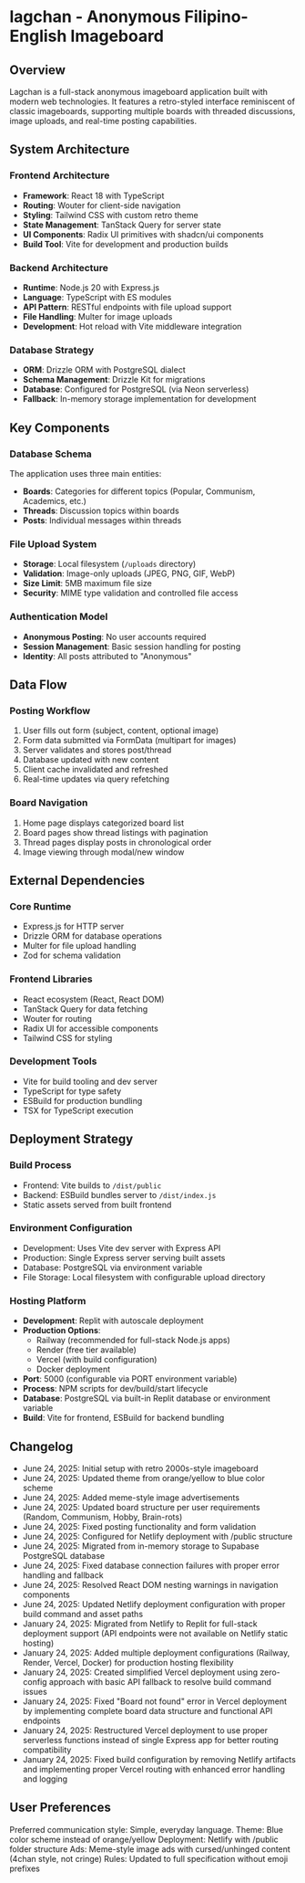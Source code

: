 # lagchan - Anonymous Filipino-English Imageboard

## Overview

Lagchan is a full-stack anonymous imageboard application built with modern web technologies. It features a retro-styled interface reminiscent of classic imageboards, supporting multiple boards with threaded discussions, image uploads, and real-time posting capabilities.

## System Architecture

### Frontend Architecture
- **Framework**: React 18 with TypeScript
- **Routing**: Wouter for client-side navigation
- **Styling**: Tailwind CSS with custom retro theme
- **State Management**: TanStack Query for server state
- **UI Components**: Radix UI primitives with shadcn/ui components
- **Build Tool**: Vite for development and production builds

### Backend Architecture
- **Runtime**: Node.js 20 with Express.js
- **Language**: TypeScript with ES modules
- **API Pattern**: RESTful endpoints with file upload support
- **File Handling**: Multer for image uploads
- **Development**: Hot reload with Vite middleware integration

### Database Strategy
- **ORM**: Drizzle ORM with PostgreSQL dialect
- **Schema Management**: Drizzle Kit for migrations
- **Database**: Configured for PostgreSQL (via Neon serverless)
- **Fallback**: In-memory storage implementation for development

## Key Components

### Database Schema
The application uses three main entities:
- **Boards**: Categories for different topics (Popular, Communism, Academics, etc.)
- **Threads**: Discussion topics within boards
- **Posts**: Individual messages within threads

### File Upload System
- **Storage**: Local filesystem (`/uploads` directory)
- **Validation**: Image-only uploads (JPEG, PNG, GIF, WebP)
- **Size Limit**: 5MB maximum file size
- **Security**: MIME type validation and controlled file access

### Authentication Model
- **Anonymous Posting**: No user accounts required
- **Session Management**: Basic session handling for posting
- **Identity**: All posts attributed to "Anonymous"

## Data Flow

### Posting Workflow
1. User fills out form (subject, content, optional image)
2. Form data submitted via FormData (multipart for images)
3. Server validates and stores post/thread
4. Database updated with new content
5. Client cache invalidated and refreshed
6. Real-time updates via query refetching

### Board Navigation
1. Home page displays categorized board list
2. Board pages show thread listings with pagination
3. Thread pages display posts in chronological order
4. Image viewing through modal/new window

## External Dependencies

### Core Runtime
- Express.js for HTTP server
- Drizzle ORM for database operations
- Multer for file upload handling
- Zod for schema validation

### Frontend Libraries
- React ecosystem (React, React DOM)
- TanStack Query for data fetching
- Wouter for routing
- Radix UI for accessible components
- Tailwind CSS for styling

### Development Tools
- Vite for build tooling and dev server
- TypeScript for type safety
- ESBuild for production bundling
- TSX for TypeScript execution

## Deployment Strategy

### Build Process
- Frontend: Vite builds to `/dist/public`
- Backend: ESBuild bundles server to `/dist/index.js`
- Static assets served from built frontend

### Environment Configuration
- Development: Uses Vite dev server with Express API
- Production: Single Express server serving built assets
- Database: PostgreSQL via environment variable
- File Storage: Local filesystem with configurable upload directory

### Hosting Platform
- **Development**: Replit with autoscale deployment
- **Production Options**: 
  - Railway (recommended for full-stack Node.js apps)
  - Render (free tier available)
  - Vercel (with build configuration)
  - Docker deployment
- **Port**: 5000 (configurable via PORT environment variable)
- **Process**: NPM scripts for dev/build/start lifecycle
- **Database**: PostgreSQL via built-in Replit database or environment variable
- **Build**: Vite for frontend, ESBuild for backend bundling

## Changelog
- June 24, 2025: Initial setup with retro 2000s-style imageboard
- June 24, 2025: Updated theme from orange/yellow to blue color scheme
- June 24, 2025: Added meme-style image advertisements 
- June 24, 2025: Updated board structure per user requirements (Random, Communism, Hobby, Brain-rots)
- June 24, 2025: Fixed posting functionality and form validation
- June 24, 2025: Configured for Netlify deployment with /public structure
- June 24, 2025: Migrated from in-memory storage to Supabase PostgreSQL database
- June 24, 2025: Fixed database connection failures with proper error handling and fallback
- June 24, 2025: Resolved React DOM nesting warnings in navigation components
- June 24, 2025: Updated Netlify deployment configuration with proper build command and asset paths
- January 24, 2025: Migrated from Netlify to Replit for full-stack deployment support (API endpoints were not available on Netlify static hosting)
- January 24, 2025: Added multiple deployment configurations (Railway, Render, Vercel, Docker) for production hosting flexibility
- January 24, 2025: Created simplified Vercel deployment using zero-config approach with basic API fallback to resolve build command issues
- January 24, 2025: Fixed "Board not found" error in Vercel deployment by implementing complete board data structure and functional API endpoints
- January 24, 2025: Restructured Vercel deployment to use proper serverless functions instead of single Express app for better routing compatibility
- January 24, 2025: Fixed build configuration by removing Netlify artifacts and implementing proper Vercel routing with enhanced error handling and logging

## User Preferences

Preferred communication style: Simple, everyday language.
Theme: Blue color scheme instead of orange/yellow
Deployment: Netlify with /public folder structure
Ads: Meme-style image ads with cursed/unhinged content (4chan style, not cringe)
Rules: Updated to full specification without emoji prefixes